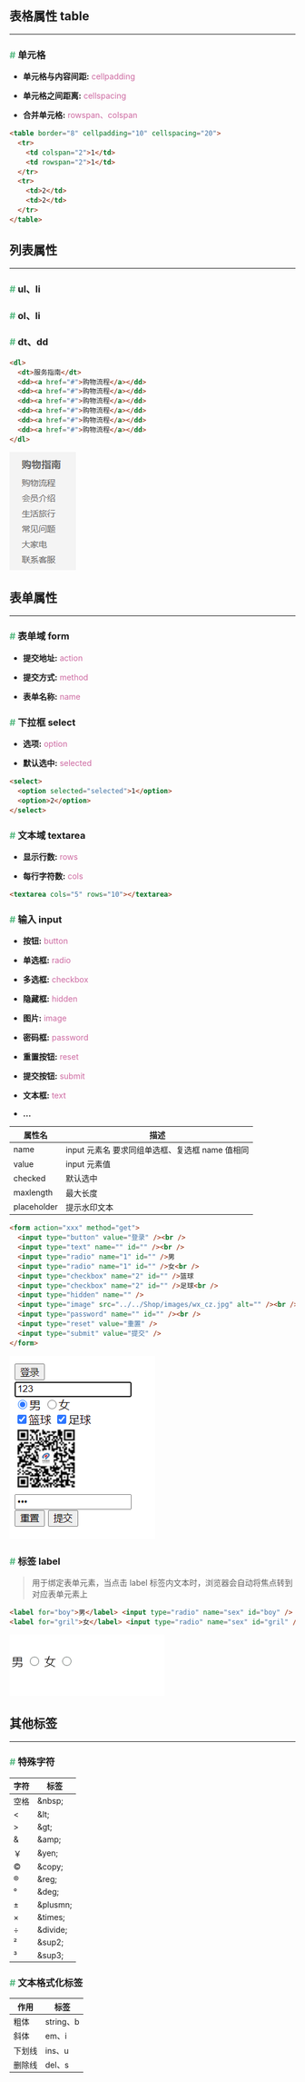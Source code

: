## 表格属性 table

---

### <font color=#56b981>\#</font> 单元格

- <strong>单元格与内容间距:</strong> <font color=#cd69a1>cellpadding</font>

- <strong>单元格之间距离:</strong> <font color=#cd69a1>cellspacing</font>

- <strong>合并单元格:</strong> <font color=#cd69a1>rowspan、colspan</font>

```html
<table border="8" cellpadding="10" cellspacing="20">
  <tr>
    <td colspan="2">1</td>
    <td rowspan="2">1</td>
  </tr>
  <tr>
    <td>2</td>
    <td>2</td>
  </tr>
</table>
```

## 列表属性

---

### <font color=#56b981>\#</font> ul、li

### <font color=#56b981>\#</font> ol、li

### <font color=#56b981>\#</font> dt、dd

```html
<dl>
  <dt>服务指南</dt>
  <dd><a href="#">购物流程</a></dd>
  <dd><a href="#">购物流程</a></dd>
  <dd><a href="#">购物流程</a></dd>
  <dd><a href="#">购物流程</a></dd>
  <dd><a href="#">购物流程</a></dd>
  <dd><a href="#">购物流程</a></dd>
</dl>
```

![](../images/dl.png)

## 表单属性

---

### <font color=#56b981>\#</font> 表单域 form

- <strong>提交地址:</strong> <font color=#cd69a1>action</font>

- <strong>提交方式:</strong> <font color=#cd69a1>method</font>

- <strong>表单名称:</strong> <font color=#cd69a1>name</font>

### <font color=#56b981>\#</font> 下拉框 select

- <strong>选项:</strong> <font color=#cd69a1>option</font>

- <strong>默认选中:</strong> <font color=#cd69a1>selected</font>

```html
<select>
  <option selected="selected">1</option>
  <option>2</option>
</select>
```

### <font color=#56b981>\#</font> 文本域 textarea

- <strong>显示行数:</strong> <font color=#cd69a1>rows</font>

- <strong>每行字符数:</strong> <font color=#cd69a1>cols</font>

```html
<textarea cols="5" rows="10"></textarea>
```

### <font color=#56b981>\#</font> 输入 input

- <strong>按钮:</strong> <font color=#cd69a1>button</font>

- <strong>单选框:</strong> <font color=#cd69a1>radio</font>

- <strong>多选框:</strong> <font color=#cd69a1>checkbox</font>

- <strong>隐藏框:</strong> <font color=#cd69a1>hidden</font>

- <strong>图片:</strong> <font color=#cd69a1>image</font>

- <strong>密码框:</strong> <font color=#cd69a1>password</font>

- <strong>重置按钮:</strong> <font color=#cd69a1>reset</font>

- <strong>提交按钮:</strong> <font color=#cd69a1>submit</font>

- <strong>文本框:</strong> <font color=#cd69a1>text</font>

- <strong>...</strong>

| 属性名      | 描述                                            |
| ----------- | ----------------------------------------------- |
| name        | input 元素名 要求同组单选框、复选框 name 值相同 |
| value       | input 元素值                                    |
| checked     | 默认选中                                        |
| maxlength   | 最大长度                                        |
| placeholder | 提示水印文本                                    |

```html
<form action="xxx" method="get">
  <input type="button" value="登录" /><br />
  <input type="text" name="" id="" /><br />
  <input type="radio" name="1" id="" />男
  <input type="radio" name="1" id="" />女<br />
  <input type="checkbox" name="2" id="" />篮球
  <input type="checkbox" name="2" id="" />足球<br />
  <input type="hidden" name="" />
  <input type="image" src="../../Shop/images/wx_cz.jpg" alt="" /><br />
  <input type="password" name="" id="" /><br />
  <input type="reset" value="重置" />
  <input type="submit" value="提交" />
</form>
```

![input](../images/input.png)

### <font color=#56b981>\#</font> 标签 label

> 用于绑定表单元素，当点击 label 标签内文本时，浏览器会自动将焦点转到对应表单元素上

```html
<label for="boy">男</label> <input type="radio" name="sex" id="boy" />
<label for="gril">女</label> <input type="radio" name="sex" id="gril" />
```

![label](../images/label.gif)

## 其他标签

---

### <font color=#56b981>\#</font> 特殊字符

| 字符 | 标签      |
| ---- | --------- |
| 空格 | \&nbsp;   |
| <    | \&lt;     |
| >    | \&gt;     |
| &    | \&amp;    |
| ￥   | \&yen;    |
| ©    | \&copy;   |
| ®    | \&reg;    |
| °    | \&deg;    |
| ±    | \&plusmn; |
| ×    | \&times;  |
| ÷    | \&divide; |
| ²    | \&sup2;   |
| ³    | \&sup3;   |

### <font color=#56b981>\#</font> 文本格式化标签

| 作用   | 标签      |
| ------ | --------- |
| 粗体   | string、b |
| 斜体   | em、i     |
| 下划线 | ins、u    |
| 删除线 | del、s    |
